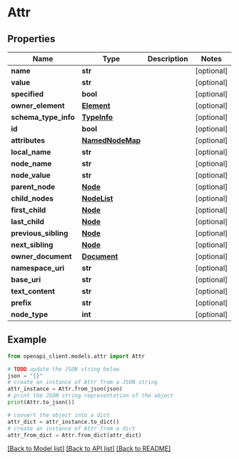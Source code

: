 # Attr


## Properties

Name | Type | Description | Notes
------------ | ------------- | ------------- | -------------
**name** | **str** |  | [optional] 
**value** | **str** |  | [optional] 
**specified** | **bool** |  | [optional] 
**owner_element** | [**Element**](Element.md) |  | [optional] 
**schema_type_info** | [**TypeInfo**](TypeInfo.md) |  | [optional] 
**id** | **bool** |  | [optional] 
**attributes** | [**NamedNodeMap**](NamedNodeMap.md) |  | [optional] 
**local_name** | **str** |  | [optional] 
**node_name** | **str** |  | [optional] 
**node_value** | **str** |  | [optional] 
**parent_node** | [**Node**](Node.md) |  | [optional] 
**child_nodes** | [**NodeList**](NodeList.md) |  | [optional] 
**first_child** | [**Node**](Node.md) |  | [optional] 
**last_child** | [**Node**](Node.md) |  | [optional] 
**previous_sibling** | [**Node**](Node.md) |  | [optional] 
**next_sibling** | [**Node**](Node.md) |  | [optional] 
**owner_document** | [**Document**](Document.md) |  | [optional] 
**namespace_uri** | **str** |  | [optional] 
**base_uri** | **str** |  | [optional] 
**text_content** | **str** |  | [optional] 
**prefix** | **str** |  | [optional] 
**node_type** | **int** |  | [optional] 

## Example

```python
from openapi_client.models.attr import Attr

# TODO update the JSON string below
json = "{}"
# create an instance of Attr from a JSON string
attr_instance = Attr.from_json(json)
# print the JSON string representation of the object
print(Attr.to_json())

# convert the object into a dict
attr_dict = attr_instance.to_dict()
# create an instance of Attr from a dict
attr_from_dict = Attr.from_dict(attr_dict)
```
[[Back to Model list]](../README.md#documentation-for-models) [[Back to API list]](../README.md#documentation-for-api-endpoints) [[Back to README]](../README.md)


